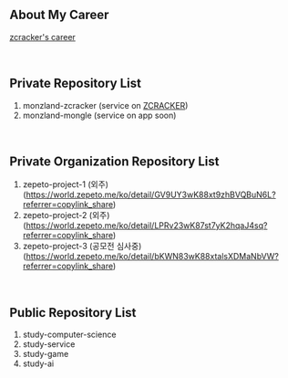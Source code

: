 ## About My Career
<a href="https://zcracker.com/client/career/zcracker" target="_blank">zcracker's career</a>

<br>

## Private Repository List
1. monzland-zcracker (service on <a href="https://zcracker.com" target="_blank">ZCRACKER</a>)
2. monzland-mongle (service on app soon)

<br>

## Private Organization Repository List
1. zepeto-project-1 (외주)(https://world.zepeto.me/ko/detail/GV9UY3wK88xt9zhBVQBuN6L?referrer=copylink_share)
2. zepeto-project-2 (외주)(https://world.zepeto.me/ko/detail/LPRv23wK87st7yK2hqaJ4sq?referrer=copylink_share)
3. zepeto-project-3 (공모전 심사중)(https://world.zepeto.me/ko/detail/bKWN83wK88xtalsXDMaNbVW?referrer=copylink_share)

<br>

## Public Repository List
1. study-computer-science
2. study-service
3. study-game
4. study-ai
